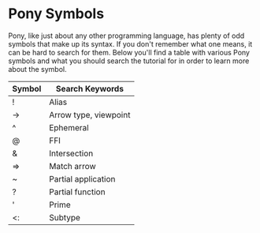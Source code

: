 # Pony Symbols

Pony, like just about any other programming language, has plenty of odd symbols
that make up its syntax. If you don't remember what one means, it can be hard
to search for them. Below you'll find a table with various Pony symbols and
what you should search the tutorial for in order to learn more about the symbol.

|Symbol | Search Keywords|
| --- | --- |
| !  | Alias |
| -> | Arrow type, viewpoint |
| ^  | Ephemeral |
| @  | FFI |
| &  | Intersection |
| => | Match arrow |
| ~  | Partial application |
| ?  | Partial function |
| '  | Prime |
| <: | Subtype |
